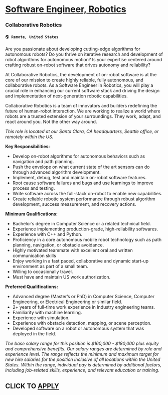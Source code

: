 # [Software Engineer, Robotics](https://www.remotewlb.com/apply/software-engineer-robotics-126139)  
### Collaborative Robotics  
#### `🌎 Remote, United States`  

Are you passionate about developing cutting-edge algorithms for autonomous robots? Do you thrive on iterative research and development of robot algorithms for autonomous motion? Is your expertise centered around crafting robust on-robot software that drives autonomy and reliability?

At Collaborative Robotics, the development of on-robot software is at the core of our mission to create highly reliable, fully autonomous, and collaborative robots. As a Software Engineer in Robotics, you will play a crucial role in enhancing our current software stack and driving the design and implementation of next-generation robotic capabilities.

Collaborative Robotics is a team of innovators and builders redefining the future of human-robot interaction. We are working to realize a world where robots are a trusted extension of your surroundings. They work, adapt, and react around you. Not the other way around.

_This role is located at our Santa Clara, CA headquarters, Seattle office, or remotely within the US._

**Key Responsibilities:**

  * Develop on-robot algorithms for autonomous behaviors such as navigation and path planning.
  * Push the envelope on what current state of the art sensors can do through advanced algorithm development.
  * Implement, debug, test and maintain on-robot software features.
  * Root cause software failures and bugs and use learnings to improve process and testing.
  * Write software across the full-stack on-robot to enable new capabilities.
  * Create reliable robotic system performance through robust algorithm development, success measurement, and recovery actions.

**Minimum Qualifications:**

  * Bachelor’s degree in Computer Science or a related technical field.
  * Experience implementing production-grade, high-reliability softwares.
  * Experience with C++ and Python.
  * Proficiency in a core autonomous mobile robot technology such as path planning, navigation, or obstacle avoidance.
  * Highly motivated teammate with excellent oral and written communication skills
  * Enjoy working in a fast paced, collaborative and dynamic start-up environment as part of a small team.
  * Willing to occasionally travel.
  * Must have and maintain US work authorization.

**Preferred Qualifications:**

  * Advanced degree (Master’s or PhD) in Computer Science, Computer Engineering, or Electrical Engineering or similar field.
  * 2+ years of full-time work experience in Industry engineering teams.
  * Familiarity with machine learning.
  * Experience with simulation.
  * Experience with obstacle detection, mapping, or scene perception.
  * Developed software on a robot or autonomous system that was deployed in the field.

_The base salary range for this position is $160,000 - $180,000 plus equity and comprehensive benefits. Our salary ranges are determined by role and experience level. The range reflects the minimum and maximum target for new hire salaries for the position inclusive of all locations within the United States. Within the range, individual pay is determined by additional factors, including job-related skills, experience, and relevant education or training._

  
## CLICK TO [APPLY](https://www.remotewlb.com/apply/software-engineer-robotics-126139)

